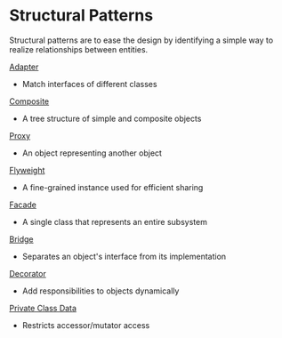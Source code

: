 # Structural Patterns

Structural patterns are to ease the design by identifying a simple way to realize relationships between entities.

[Adapter](/structural-patterns/adapter.md)

* Match interfaces of different classes

[Composite](/structural-patterns/composite.md)

* A tree structure of simple and composite objects

[Proxy](/structural-patterns/proxy.md)

* An object representing another object

[Flyweight](/structural-patterns/flyweight.md)

* A fine-grained instance used for efficient sharing

[Facade](/structural-patterns/facade.md)

* A single class that represents an entire subsystem

[Bridge](/structural-patterns/bridge.md)

* Separates an object's interface from its implementation

[Decorator](/structural-patterns/decorator.md)

* Add responsibilities to objects dynamically

[Private Class Data](/structural-patterns/private-class-data.md)

* Restricts accessor/mutator access



